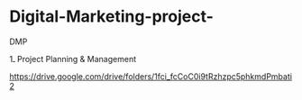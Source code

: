 # Digital-Marketing-project-
DMP


1ـ Project Planning & Management


https://drive.google.com/drive/folders/1fci_fcCoC0i9tRzhzpc5phkmdPmbati2

